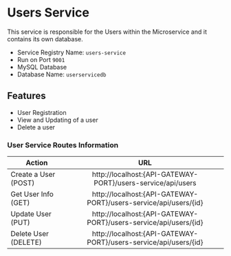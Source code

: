 # Users Service

This service is responsible for the Users within the Microservice and it contains its own database.


- Service Registry Name: `users-service`
- Run on Port `9001`
- MySQL Database
- Database Name: `userservicedb`


## Features
- User Registration
- View and Updating of a user
- Delete a user

### User Service Routes Information

| Action                | URL                                                              | 
| -------------         |:---------------------------------------------------------------: | 
| Create a User (POST)  | http://localhost:{API-GATEWAY-PORT}/users-service/api/users      | 
| Get User Info (GET)   | http://localhost:{API-GATEWAY-PORT}/users-service/api/users/{id} |   
| Update User   (PUT)   | http://localhost:{API-GATEWAY-PORT}/users-service/api/users/{id} |  
| Delete User (DELETE)  | http://localhost:{API-GATEWAY-PORT}/users-service/api/users/{id} | 
